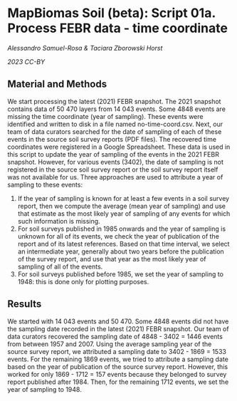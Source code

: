# MapBiomas Soil (beta): Script 01a. Process FEBR data - time coordinate

_Alessandro Samuel-Rosa & Taciara Zborowski Horst_

_2023 CC-BY_

## Material and Methods

We start processing the latest (2021) FEBR snapshot. The 2021
snapshot contains data of 50 470 layers from 14 043 events. Some 4848
events are missing the time coordinate (year of sampling).
These events were identified and written to disk in a file named
no-time-coord.csv. Next, our team of data curators searched for the
date of sampling of each of these events in the source soil
survey reports (PDF files). The recovered time coordinates were
registered in a Google Spreadsheet. These data is used in this script
to update the year of sampling of the events in the 2021 FEBR
snapshot. However, for various events (3402), the date of sampling is
not registered in the source soil survey report or the soil survey
report itself was not available for us. Three approaches are used to
attribute a year of sampling to these events:

1. If the year of sampling is known for at least a few events in a
  soil survey report, then we compute the average (mean year of
  sampling) and use that estimate as the most likely year of
  sampling of any events for which such information is missing.
1. For soil surveys published in 1985 onwards and the year of
  sampling is unknown for all of its events, we check the year of
  publication of the report and of its latest references. Based on
  that time interval, we select an intermediate year, generally about
  two years before the publication of the survey report, and use that
  year as the most likely year of sampling of all of the events.
1. For soil surveys published before 1985, we set the year of
  sampling to 1948: this is done only for plotting purposes.

## Results

We started with 14 043 events and 50 470. Some 4848 events did not
have the sampling date recorded in the latest (2021) FEBR snapshot.
Our team of data curators recovered the sampling date of 4848 - 3402
= 1446 events from between 1957 and 2007. Using the average sampling
year of the source survey report, we attributed a sampling date to
3402 - 1869 = 1533 events. For the remaining 1869 events, we tried to
attribute a sampling date based on the year of publication of the
source survey report. However, this worked for only 1869 - 1712 = 157
events because they belonged to survey report published after 1984.
Then, for the remaining 1712 events, we set the year of sampling to
1948.
